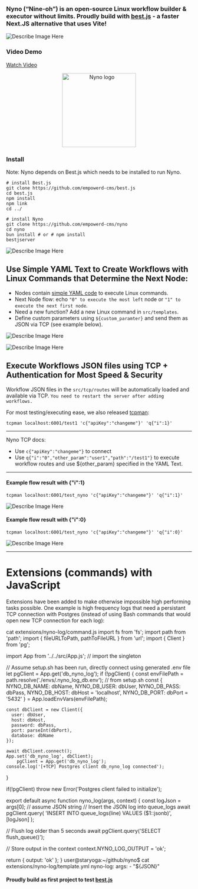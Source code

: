 ### Nyno (“Nine-oh”) is an open-source Linux workflow builder & executor without limits. Proudly build with [best.js](https://github.com/empowerd-cms/best.js) - a faster Next.JS alternative that uses Vite!

![Describe Image Here](/h/8d49d6961db4db78cec4ef61f897806f94dd34e2ff881d235f2886181f0233fc/screenshot-from-2025-10-13-13-50-39.webp)

### Video Demo
[Watch Video](https://empowerd.dev/h/e99f6d53ae7bbfba55e76fc69f940b61f6e9abf802e01c8e8334f6cf60b1c484/screencast-from-2025-10-13-14-49-10.mp4)

<p align="center">
  <img src="nyno-logo2.png" alt="Nyno logo" width="200">
</p>


### Install

Note: Nyno depends on Best.js which needs to be installed to run Nyno.

```
# install Best.js
git clone https://github.com/empowerd-cms/best.js
cd best.js
npm install
npm link
cd ../

# install Nyno
git clone https://github.com/empowerd-cms/nyno
cd nyno
bun install # or # npm install
bestjserver
```

![Describe Image Here](/h/a7e87aceeadc0133ca4ef143f52661acaf263717b813d9fd7a8a90eb8be9779e/screenshot-from-2025-10-13-13-49-19.webp)






## Use Simple YAML Text to Create Workflows with Linux Commands that Determine the Next Node:
- Nodes contain [simple YAML code](https://github.com/empowerd-cms/run-yaml-tool) to execute Linux commands. 
- Next Node flow: echo `"0" to execute the most left` node or `"1" to execute the next first node`.
- Need a new function? Add a new Linux command in `src/templates`.
- Define custom parameters using `${custom_paramter}` and send them as JSON via TCP (see example below).


![Describe Image Here](/h/c732dd6e28f3b3c0350c1de77bd438a172170541ec4a44d66fb7bf61ade89cde/screenshot-from-2025-10-13-14-02-28.webp)

![Describe Image Here](/h/a7a0046bdc8e7fccf6b9e0d0587c906333ea4f6e2795ef58add78b61c8f9b3dd/screenshot-from-2025-10-13-14-02-18.webp)

## Execute Workflows JSON files using TCP + Authentication for Most Speed & Security
Workflow JSON files in the `src/tcp/routes` will be automatically loaded and available via TCP. `You need to restart the server after adding workflows.`

For most testing/executing ease, we also released [tcpman](https://github.com/empowerd-cms/tcpman):
```
tcpman localhost:6001/test1 'c{"apiKey":"changeme"}' 'q{"i":1}'
```

--- 

Nyno TCP docs:
- Use `c{"apiKey":"changeme"}` to connect
- Use `q{"i":"0","other_param":"user1","path":"/test1"}` to execute workflow routes and use ${other_param} specified in the YAML Text.



---

#### Example flow result with {"i":1}
```
tcpman localhost:6001/test_nyno 'c{"apiKey":"changeme"}' 'q{"i":1}'
```
![Describe Image Here](/h/af41f2a6da5722183814b41815b6df613b4de79da642cca133cbe0138763a723/screenshot-from-2025-10-13-14-02-55.webp)


#### Example flow result with {"i":0}
```
tcpman localhost:6001/test_nyno 'c{"apiKey":"changeme"}' 'q{"i":0}'
```
![Describe Image Here](/h/87c2c66358bdeb2a7b471750d7a8c5971dec5ed3e62e370147490cd6ba06e866/screenshot-from-2025-10-13-14-03-40.webp)

---


# Extensions (commands) with JavaScript
Extensions have been added to make otherwise impossible high performing tasks possible. One example is high frequency logs that need a persistant TCP connection with Postgres (instead of using Bash commands that would open new TCP connection for each log):

 cat extensions/nyno-log/command.js 
import fs from 'fs';
import path from 'path';
import { fileURLToPath, pathToFileURL } from 'url';
import { Client } from 'pg';

import App from '../../src/App.js'; // import the singleton

// Assume setup.sh has been run, directly connect using generated .env file
let pgClient = App.get('db_nyno_log');
if (!pgClient) {
	const envFilePath = path.resolve('./envs/.nyno_log_db.env'); // from setup.sh
	const {
	  NYNO_DB_NAME: dbName,
	  NYNO_DB_USER: dbUser,
	  NYNO_DB_PASS: dbPass,
	  NYNO_DB_HOST: dbHost = 'localhost',
	  NYNO_DB_PORT: dbPort = '5432'
	} = App.loadEnvVars(envFilePath);

	const dbClient = new Client({
	  user: dbUser,
	  host: dbHost,
	  password: dbPass,
	  port: parseInt(dbPort),
	  database: dbName
	});

	await dbClient.connect();
	App.set('db_nyno_log', dbClient);
        pgClient = App.get('db_nyno_log');
	console.log('[+TCP] Postgres client db_nyno_log connected');
  }

  if(!pgClient) throw new Error('Postgres client failed to initialize');

export default async function nyno_log(args, context) {
  const logJson = args[0]; // assume JSON string
  // Insert the JSON log into queue_logs
  await pgClient.query(
    'INSERT INTO queue_logs(line) VALUES ($1::jsonb)',
    [logJson]
  );

  // Flush log older than 5 seconds
  await pgClient.query('SELECT flush_queue()');

  // Store output in the context
  context.NYNO_LOG_OUTPUT = 'ok';

  return { output: 'ok' };
}
user@staryoga:~/github/nyno$ cat extensions/nyno-log/template.yml 
nyno-log:
  args:
    - "${JSON}"





#### Proudly build as first project to test [best.js](https://github.com/empowerd-cms/best.js) 
